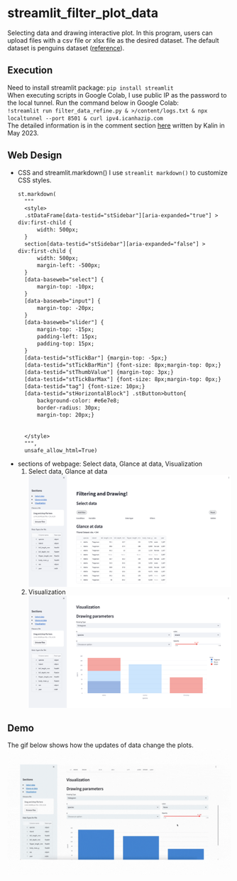 # streamlit_filter_plot_data
Selecting data and drawing interactive plot. In this program, users can upload files with a csv file or xlsx file as the desired dataset. The default dataset is penguins dataset ([reference](https://raw.githubusercontent.com/mcnakhaee/palmerpenguins/master/palmerpenguins/data/penguins.csv)).
## Execution
Need to install streamlit package: `pip install streamlit`<br>
When executing scripts in Google Colab, I use public IP as the password to the local tunnel.
Run the command below in Google Colab: <br>
`!streamlit run filter_data_refine.py & >/content/logs.txt & npx localtunnel --port 8501 & curl ipv4.icanhazip.com`<br>
The detailed information is in the comment section [here](https://discuss.streamlit.io/t/how-to-launch-streamlit-app-from-google-colab-notebook/42399) written by Kalin in May 2023.

## Web Design
* CSS and streamlit.markdown()
  I use `streamlit markdown()` to customize CSS styles.<br>
  ```
  st.markdown(
    """
    <style>
    .stDataFrame[data-testid="stSidebar"][aria-expanded="true"] > div:first-child {
        width: 500px;
    }
    section[data-testid="stSidebar"][aria-expanded="false"] > div:first-child {
        width: 500px;
        margin-left: -500px;
    }
    [data-baseweb="select"] {
        margin-top: -10px;
    }
    [data-baseweb="input"] {
        margin-top: -20px;
    }
    [data-baseweb="slider"] {
        margin-top: -15px;
        padding-left: 15px;
        padding-top: 15px;
    }
    [data-testid="stTickBar"] {margin-top: -5px;}
    [data-testid="stTickBarMin"] {font-size: 8px;margin-top: 0px;}
    [data-testid="stThumbValue"] {margin-top: 3px;}
    [data-testid="stTickBarMax"] {font-size: 8px;margin-top: 0px;}
    [data-testid="tag"] {font-size: 10px;}
    [data-testid="stHorizontalBlock"] .stButton>button{
        background-color: #e6e7e8;
        border-radius: 30px;
        margin-top: 20px;}

    
    </style>
    """,
    unsafe_allow_html=True)
  ```
* sections of webpage: Select data, Glance at data, Visualization<br>
  1. Select data, Glance at data<br>
  ![image](https://github.com/105304039/streamlit_filter_plot_data/blob/main/filer%20and%20display.png)<br>
  2. Visualization<br>
  ![image](https://github.com/105304039/streamlit_filter_plot_data/blob/main/visualize.png)

## Demo
The gif below shows how the updates of data change the plots.<br>
![image](https://github.com/105304039/streamlit_filter_plot_data/blob/main/demo.gif)
